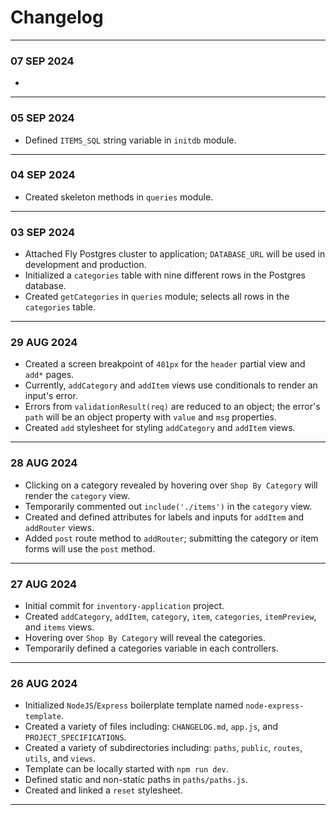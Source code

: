 # Changelog
---
### 07 SEP 2024
- 
---
### 05 SEP 2024
- Defined `ITEMS_SQL` string variable in `initdb` module.
---
### 04 SEP 2024
- Created skeleton methods in `queries` module.
---
### 03 SEP 2024
- Attached Fly Postgres cluster to application; `DATABASE_URL` will be used in development and production.
- Initialized a `categories` table with nine different rows in the Postgres database.
- Created `getCategories` in `queries` module; selects all rows in the `categories` table.
---
### 29 AUG 2024
- Created a screen breakpoint of `481px` for the `header` partial view and `add*` pages.
- Currently, `addCategory` and `addItem` views use conditionals to render an input's error.
- Errors from `validationResult(req)` are reduced to an object; the error's `path` will be an object property with `value` and `msg` properties.
- Created `add` stylesheet for styling `addCategory` and `addItem` views.
---
### 28 AUG 2024
- Clicking on a category revealed by hovering over `Shop By Category` will render the `category` view.
- Temporarily commented out `include('./items')` in the `category` view.
- Created and defined attributes for labels and inputs for `addItem` and `addRouter` views.
- Added `post` route method to `addRouter`; submitting the category or item forms will use the `post` method.
---
### 27 AUG 2024
- Initial commit for `inventory-application` project.
- Created `addCategory`, `addItem`, `category`, `item`, `categories`, `itemPreview`, and `items` views.
- Hovering over `Shop By Category` will reveal the categories.
- Temporarily defined a categories variable in each controllers.
---
### 26 AUG 2024
- Initialized `NodeJS`/`Express` boilerplate template named `node-express-template`.
- Created a variety of files including: `CHANGELOG.md`, `app.js`, and `PROJECT_SPECIFICATIONS`.
- Created a variety of subdirectories including: `paths`, `public`, `routes`, `utils`, and `views`.
- Template can be locally started with `npm run dev`.
- Defined static and non-static paths in `paths/paths.js`.
- Created and linked a `reset` stylesheet.
---